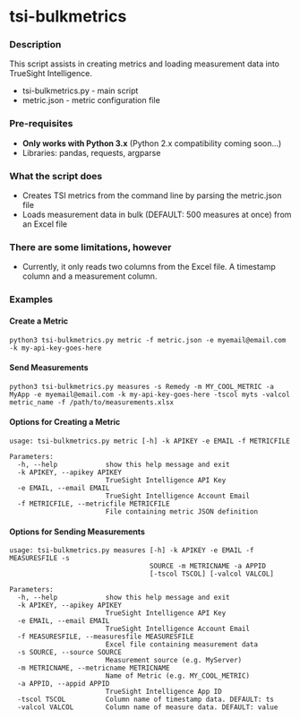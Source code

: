 # tsi-bulkmetrics

### Description

This script assists in creating metrics and loading measurement data into TrueSight Intelligence.

- tsi-bulkmetrics.py - main script
- metric.json - metric configuration file

### Pre-requisites
- **Only works with Python 3.x** (Python 2.x compatibility coming soon...)
- Libraries: pandas, requests, argparse

### What the script does

- Creates TSI metrics from the command line by parsing the metric.json file
- Loads measurement data in bulk (DEFAULT: 500 measures at once) from an Excel file

### There are some limitations, however

- Currently, it only reads two columns from the Excel file.  A timestamp column and a measurement column.

### Examples
#### Create a Metric
```
python3 tsi-bulkmetrics.py metric -f metric.json -e myemail@email.com -k my-api-key-goes-here
```
#### Send Measurements
```
python3 tsi-bulkmetrics.py measures -s Remedy -m MY_COOL_METRIC -a MyApp -e myemail@email.com -k my-api-key-goes-here -tscol myts -valcol metric_name -f /path/to/measurements.xlsx

```
#### Options for Creating a Metric
```
usage: tsi-bulkmetrics.py metric [-h] -k APIKEY -e EMAIL -f METRICFILE

Parameters:
  -h, --help            show this help message and exit
  -k APIKEY, --apikey APIKEY
                        TrueSight Intelligence API Key
  -e EMAIL, --email EMAIL
                        TrueSight Intelligence Account Email
  -f METRICFILE, --metricfile METRICFILE
                        File containing metric JSON definition
```

#### Options for Sending Measurements
```
usage: tsi-bulkmetrics.py measures [-h] -k APIKEY -e EMAIL -f MEASURESFILE -s
                                   SOURCE -m METRICNAME -a APPID
                                   [-tscol TSCOL] [-valcol VALCOL]

Parameters:
  -h, --help            show this help message and exit
  -k APIKEY, --apikey APIKEY
                        TrueSight Intelligence API Key
  -e EMAIL, --email EMAIL
                        TrueSight Intelligence Account Email
  -f MEASURESFILE, --measuresfile MEASURESFILE
                        Excel file containing measurement data
  -s SOURCE, --source SOURCE
                        Measurement source (e.g. MyServer)
  -m METRICNAME, --metricname METRICNAME
                        Name of Metric (e.g. MY_COOL_METRIC)
  -a APPID, --appid APPID
                        TrueSight Intelligence App ID
  -tscol TSCOL          Column name of timestamp data. DEFAULT: ts
  -valcol VALCOL        Column name of measure data. DEFAULT: value
```